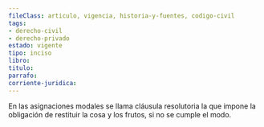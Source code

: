 ```yaml
---
fileClass: articulo, vigencia, historia-y-fuentes, codigo-civil
tags:
- derecho-civil
- derecho-privado
estado: vigente
tipo: inciso
libro:
titulo:
parrafo:
corriente-juridica:
---
```

En las asignaciones modales se llama cláusula resolutoria la que impone la obligación de restituir la cosa y los frutos, si no se cumple el modo.
